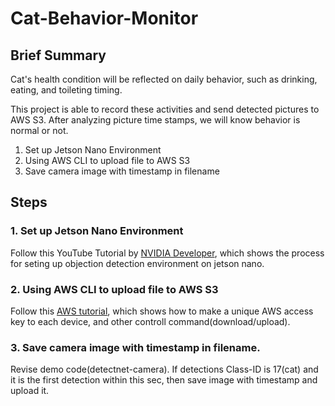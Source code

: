 # Cat-Behavior-Monitor
## Brief Summary
Cat's health condition will be reflected on daily behavior, such as drinking, eating, and toileting timing. 

This project is able to record these activities and send detected pictures to AWS S3. After analyzing picture time stamps, we will know behavior is normal or not.

1. Set up Jetson Nano Environment
2. Using AWS CLI to upload file to AWS S3
3. Save camera image with timestamp in filename

## Steps
### 1. Set up Jetson Nano Environment
Follow this YouTube Tutorial by [NVIDIA Developer](https://www.youtube.com/watch?v=bcM5AQSAzUY&feature=youtu.be), which shows the process for seting up objection detection environment on jetson nano.

### 2. Using AWS CLI to upload file to AWS S3
Follow this [AWS tutorial](https://aws.amazon.com/tw/getting-started/tutorials/backup-to-s3-cli/), which shows how to make a unique AWS access key to each device, and other controll command(download/upload).

### 3. Save camera image with timestamp in filename.
Revise demo code(detectnet-camera). If detections Class-ID is 17(cat) and it is the first detection within this sec, then save image with timestamp and upload it.
